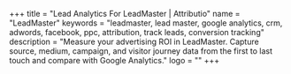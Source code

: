 +++
title = "Lead Analytics For LeadMaster | Attributio"
name = "LeadMaster"
keywords = "leadmaster, lead master, google analytics, crm, adwords, facebook, ppc, attribution, track leads, conversion tracking"
description = "Measure your advertising ROI in LeadMaster. Capture source, medium, campaign, and visitor journey data from the first to last touch and compare with Google Analytics."
logo = ""
+++
